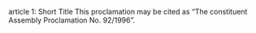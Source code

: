 article 1: Short Title
This proclamation may be cited as “The constituent Assembly Proclamation No. 92&#x2F;1996”.
<ul>
</ul>